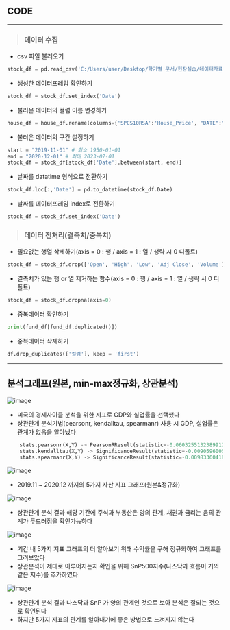 ## CODE
---
> ### 데이터 수집
- csv 파일 불러오기
```python
stock_df = pd.read_csv('C:/Users/user/Desktop/학기별 문서/현장실습/데이터자료/나스닥(1985~2023)_yfinance.csv')
```

- 생성한 데이터프레임 확인하기
```python
stock_df = stock_df.set_index('Date')
```

- 불러온 데이터의 컬럼 이름 변경하기
```python
house_df = house_df.rename(columns={'SPCS10RSA':'House_Price', "DATE":"Date"})
```

- 불러온 데이터의 구간 설정하기
```python
start = "2019-11-01" # 최소 1950-01-01
end = "2020-12-01" # 최대 2023-07-01
stock_df = stock_df[stock_df['Date'].between(start, end)]
```

- 날짜를 datatime 형식으로 전환하기
```python
stock_df.loc[:,'Date'] = pd.to_datetime(stock_df.Date)
```

- 날짜를 데이터프레임 index로 전환하기
```python
stock_df = stock_df.set_index('Date')
```

> ### 데이터 전처리(결측치/중복치)
- 필요없는 행열 삭제하기(axis = 0 : 행 / axis = 1 : 열 / 생략 시 0 디폴트)
```python
stock_df = stock_df.drop(['Open', 'High', 'Low', 'Adj Close', 'Volume'], axis = 1) 
```

- 결측치가 있는 행 or 열 제거하는 함수(axis = 0 : 행 / axis = 1 : 열 / 생략 시 0 디폴트)
```python
stock_df = stock_df.dropna(axis=0)
```

- 중복데이터 확인하기
```python
print(fund_df[fund_df.duplicated()])
```

- 중복데이터 삭제하기
```python
df.drop_duplicates(['컬럼'], keep = 'first')
```
---
## 분석그래프(원본, min-max정규화, 상관분석)
![image](https://github.com/githeoheo/2023summer_intern/assets/113009722/40f62e69-5ab0-4c56-a9cc-debbea264041)
- 미국의 경제사이클 분석을 위한 지표로 GDP와 실업률을 선택했다
- 상관관계 분석기법(pearsonr, kendalltau, spearmanr) 사용 시 GDP, 실업률은 관계가 없음을 알아냈다
```python
    stats.pearsonr(X,Y) -> PearsonRResult(statistic=-0.06032551323899124, pvalue=0.09854796999125372)
    stats.kendalltau(X,Y) -> SignificanceResult(statistic=-0.009059600526627815, pvalue=0.7129098440414525)
    stats.spearmanr(X,Y) -> SignificanceResult(statistic=-0.009833604183356904, pvalue=0.7878977953390143)
```
![image](https://github.com/githeoheo/2023summer_intern/assets/113009722/365fdcd6-6bea-497c-bc4d-ddba1c8d112a)
- 2019.11 ~ 2020.12 까지의 5가지 자산 지표 그래프(원본&정규화)
  
![image](https://github.com/githeoheo/2023summer_intern/assets/113009722/21ad809f-e4a3-4366-a991-17576f541867)
- 상관관계 분석 결과 해당 기간에 주식과 부동산은 양의 관계, 채권과 금리는 음의 관계가 두드러짐을 확인가능하다
  
![image](https://github.com/githeoheo/2023summer_intern/assets/113009722/5e0351c0-8c70-4ea8-8971-a879a3cb3cd7)
- 기간 내 5가지 지표 그래프의 더 알아보기 위해 수익률을 구해 정규화하여 그래프를 그려보았다
- 상관분석이 제대로 이루어지는지 확인을 위해 SnP500지수(나스닥과 흐름이 거의 같은 지수)를 추가하였다
  
![image](https://github.com/githeoheo/2023summer_intern/assets/113009722/2e6e2df4-c916-4e5b-9a8a-dac30751c7a2)
- 상관관계 분석 결과 나스닥과 SnP 가 양의 관계인 것으로 보아 분석은 잘되는 것으로 확인된다
- 하지만 5가지 지표의 관계를 알아내기에 좋은 방법으로 느껴지지 않는다

